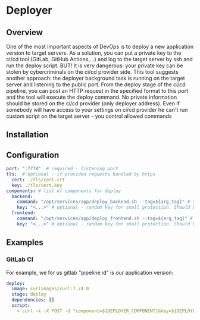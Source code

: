 # Deployer

## Overview
One of the most important aspects of DevOps is to deploy a new application version to target servers.
As a solution, you can put a private key to the ci/cd tool (GitLab, GitHub Actions,...) and log to the target server by ssh and run the deploy script. 
BUT! It is very dangerous: your private key can be stolen by cybercriminals on the ci/cd provider side. 
This tool suggests another approach: the deployer background task is running on the target server and listening to the public port. 
From the deploy stage of the ci/cd pipeline, you can post an HTTP request in the specified format to this port and the tool will execute the deploy command. 
No private information should be stored on the ci/cd provider (only deployer address).
Even if somebody will have access to your settings on ci/cd provider he can't run custom script on the target server - you control allowed commands

## Installation

## Configuration
```yaml
port: ":7778"  # required - listening port 
tls:  # optional - if provided requests handled by https 
  cert: ./tls/cert.crt
  key: ./tls/cert.key
components: # list of components for deploy
  backend:
    command: "/opt/services/app/deploy_backend.sh --tag=${arg_tag}" # required - deploy command
    key: "<...>" # optional - random key for small protection. Should be passed in request
  frontend:
    command: "/opt/services/app/deploy_frontend.sh --tag=${arg_tag}" # required - deploy command
    key: "<...>" # optional - random key for small protection. Should be passed in request
```

## Examples
### GitLab CI
For example, we for us gitlab "pipeline id" is our application version: 
```yaml
deploy:
  image: curlimages/curl:7.74.0
  stage: deploy
  dependencies: []
  script:
    - curl -k -X POST -d "component=${DEPLOYER_COMPONENT}&key=${DEPLOYER_KEY}&tag=${CI_PIPELINE_ID}" ${DEPLOYER_HOST}
```